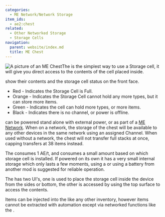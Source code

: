 ```yaml
---
categories:
  - ME Network/Network Storage
item_ids:
  - ae2:chest
related:
  - Other Networked Storage
  - Storage Cells
navigation:
  parent: website/index.md
  title: ME Chest
---
```


![A picture of an ME Chest](../../../assets/large/me_chest.png)The <ItemLink
id="chest"/> is the simplest way to use a
Storage cell, it will give you direct access to the contents of the cell
placed inside.

<ItemLink id="chest" />

show their contents and the storage cell status on the front face.

- Red - Indicates the Storage Cell is Full.
- Orange - Indicates the Storage Cell cannot hold any more types, but it can store more items.
- Green - Indicates the cell can hold more types, or more items.
- Black - Indicates there is no channel, or power is offline.

<ItemLink id="chest" />

can be powered stand alone with external power, or as part of a [ME
Network](../../me-network.md). When on a network, the storage of the
chest will be available to any other devices in the same network using an
assigned Channel. When used without a network, the chest will not transfer
full stacks at once, capping transfers at 38 items instead.

The <ItemLink id="chest"/> consumes 1 AE/t, and
consumes a small amount based on which storage cell is installed. If powered
on its own it has a very small internal storage which only lasts a few
moments, using a <ItemLink id="energy_cell"/> or
using a battery from another mod is suggested for reliable operation.

The <ItemLink id="chest"/> has two UI's, one is
used to place the storage cell inside the device from the sides or bottom, the
other is accessed by using the top surface to access the contents.

Items can be injected into the <ItemLink
id="chest"/> like any other inventory, however
items cannot be extracted with automation except via networked functions like
the <ItemLink id="export_bus"/>.

<RecipeFor id="chest" />
